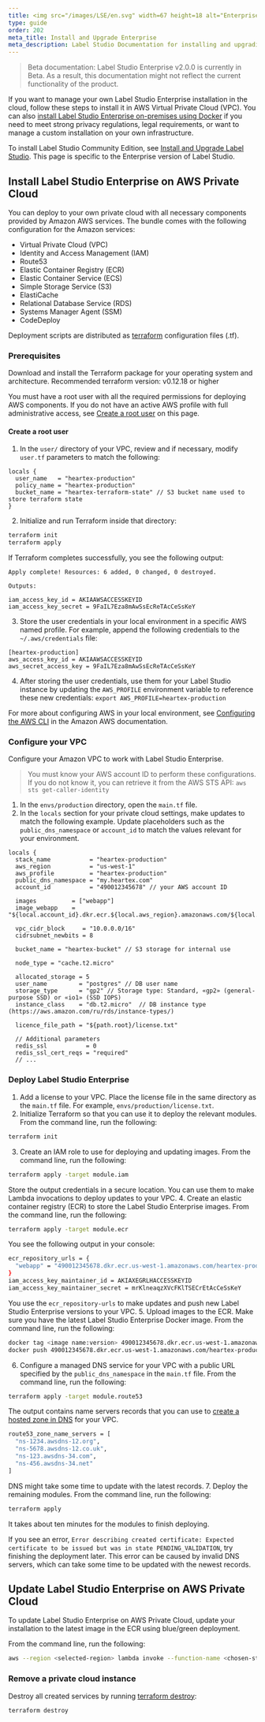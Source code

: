 ```yaml
---
title: ️<img src="/images/LSE/en.svg" width=67 height=18 alt="Enterprise" style="vertical-align:middle"/> Install Label Studio Enterprise on AWS Private Cloud
type: guide
order: 202
meta_title: Install and Upgrade Enterprise
meta_description: Label Studio Documentation for installing and upgrading Label Studio Enterprise with Docker or on AWS to use for your machine learning and data science projects. 
---
```


> Beta documentation: Label Studio Enterprise v2.0.0 is currently in Beta. As a result, this documentation might not reflect the current functionality of the product.

If you want to manage your own Label Studio Enterprise installation in the cloud, follow these steps to install it in AWS Virtual Private Cloud (VPC). You can also [install Label Studio Enterprise on-premises using Docker](install_enterprise.html) if you need to meet strong privacy regulations, legal requirements, or want to manage a custom installation on your own infrastructure.

<div class="enterprise"><p>
To install Label Studio Community Edition, see <a href="install.html">Install and Upgrade Label Studio</a>. This page is specific to the Enterprise version of Label Studio.
</p></div>

<!-- md deploy.md -->

## Install Label Studio Enterprise on AWS Private Cloud

You can deploy to your own private cloud with all necessary components provided by Amazon AWS services. The bundle comes with the following configuration for the Amazon services:

- Virtual Private Cloud (VPC)
- Identity and Access Management (IAM)
- Route53
- Elastic Container Registry (ECR)
- Elastic Container Service (ECS)
- Simple Storage Service (S3)
- ElastiCache
- Relational Database Service (RDS)
- Systems Manager Agent (SSM)
- CodeDeploy

Deployment scripts are distributed as [terraform](https://www.terraform.io/) configuration files (.tf). 

### Prerequisites

Download and install the Terraform package for your operating system and architecture. Recommended terraform version: v0.12.18 or higher

You must have a root user with all the required permissions for deploying AWS components. If you do not have an active AWS profile with full administrative access, see [Create a root user](#Create-a-root-user) on this page. 

#### Create a root user

1. In the `user/` directory of your VPC, review and if necessary, modify `user.tf` parameters to match the following:

```hcl
locals {
  user_name   = "heartex-production"
  policy_name = "heartex-production"
  bucket_name = "heartex-terraform-state" // S3 bucket name used to store terraform state
}
```
2. Initialize and run Terraform inside that directory:
```bash
terraform init
terraform apply
```
If Terraform completes successfully, you see the following output:
```haml
Apply complete! Resources: 6 added, 0 changed, 0 destroyed.

Outputs:

iam_access_key_id = AKIAAWSACCESSKEYID
iam_access_key_secret = 9FaIL7Eza8mAwSsEcReTAcCeSsKeY
```
3. Store the user credentials in your local environment in a specific AWS named profile. For example, append the following credentials to the `~/.aws/credentials` file:
```text
[heartex-production]
aws_access_key_id = AKIAAWSACCESSKEYID
aws_secret_access_key = 9FaIL7Eza8mAwSsEcReTAcCeSsKeY
```
4. After storing the user credentials, use them for your Label Studio instance by updating the `AWS_PROFILE` environment variable to reference these new credentials:
   `export AWS_PROFILE=heartex-production`
   
For more about configuring AWS in your local environment, see [Configuring the AWS CLI](https://docs.aws.amazon.com/cli/latest/userguide/cli-chap-configure.html) in the Amazon AWS documentation.

### Configure your VPC

Configure your Amazon VPC to work with Label Studio Enterprise. 

> You must know your AWS account ID to perform these configurations. If you do not know it, you can retrieve it from the AWS STS API: `aws sts get-caller-identity`

1. In the `envs/production` directory, open the `main.tf` file.
2. In the `locals` section for your private cloud settings, make updates to match the following example. Update placeholders such as the `public_dns_namespace` or `account_id` to match the values relevant for your environment. 
```hcl
locals {
  stack_name           = "heartex-production"
  aws_region           = "us-west-1"
  aws_profile          = "heartex-production"
  public_dns_namespace = "my.heartex.com"
  account_id           = "490012345678" // your AWS account ID

  images          = ["webapp"]
  image_webapp    = "${local.account_id}.dkr.ecr.${local.aws_region}.amazonaws.com/${local.aws_profile}/webapp:latest"

  vpc_cidr_block     = "10.0.0.0/16"
  cidrsubnet_newbits = 8

  bucket_name = "heartex-bucket" // S3 storage for internal use

  node_type = "cache.t2.micro" 

  allocated_storage = 5
  user_name         = "postgres" // DB user name
  storage_type      = "gp2" // Storage type: Standard, «gp2» (general-purpose SSD) or «io1» (SSD IOPS)
  instance_class    = "db.t2.micro"  // DB instance type (https://aws.amazon.com/ru/rds/instance-types/)

  licence_file_path = "${path.root}/license.txt"

  // Additional parameters
  redis_ssl           = 0
  redis_ssl_cert_reqs = "required"
  // ...
```

### Deploy Label Studio Enterprise 

1. Add a license to your VPC. Place the license file in the same directory as the `main.tf` file. For example, `envs/production/license.txt`.
2. Initialize Terraform so that you can use it to deploy the relevant modules. From the command line, run the following:
```bash
terraform init
```
3. Create an IAM role to use for deploying and updating images. From the command line, run the following:
```bash
terraform apply -target module.iam
```
Store the output credentials in a secure location. You can use them to make Lambda invocations to deploy updates to your VPC. 
4. Create an elastic container registry (ECR) to store the Label Studio Enterprise images. From the command line, run the following:
```bash
terraform apply -target module.ecr
```
You see the following output in your console:
```bash
ecr_repository_urls = {
  "webapp" = "490012345678.dkr.ecr.us-west-1.amazonaws.com/heartex-production/webapp"
}
iam_access_key_maintainer_id = AKIAXEGRLHACCESSKEYID
iam_access_key_maintainer_secret = mrKlneaqzXVcFKlTSECrEtAcCeSsKeY
```
You use the `ecr_repository-urls` to make updates and push new Label Studio Enterprise versions to your VPC.
5. Upload images to the ECR. Make sure you have the latest Label Studio Enterprise Docker image. From the command line, run the following:
```bash
docker tag <image name:version> 490012345678.dkr.ecr.us-west-1.amazonaws.com/heartex-production/webapp
docker push 490012345678.dkr.ecr.us-west-1.amazonaws.com/heartex-production/webapp 
```
6. Configure a managed DNS service for your VPC with a public URL specified by the `public_dns_namespace` in the `main.tf` file. From the command line, run the following:
```bash
terraform apply -target module.route53
```
The output contains name servers records that you can use to [create a hosted zone in DNS](https://console.aws.amazon.com/route53/v2/hostedzones#CreateHostedZone) for your VPC. 
```bash
route53_zone_name_servers = [
  "ns-1234.awsdns-12.org",
  "ns-5678.awsdns-12.co.uk",
  "ns-123.awsdns-34.com",
  "ns-456.awsdns-34.net"
]
```
DNS might take some time to update with the latest records. 
7. Deploy the remaining modules. From the command line, run the following:
```bash
terraform apply
```
It takes about ten minutes for the modules to finish deploying. 

If you see an error, `Error describing created certificate: Expected certificate to be issued but was in state PENDING_VALIDATION`, try finishing the deployment later. This error can be caused by invalid DNS servers, which can take some time to be updated with the newest records.

## Update Label Studio Enterprise on AWS Private Cloud

To update Label Studio Enterprise on AWS Private Cloud, update your installation to the latest image in the ECR using blue/green deployment.

From the command line, run the following:
```bash
aws --region <selected-region> lambda invoke --function-name <chosen-stack-name>-deploy --payload '{"service": "webapp", "image": "<image-name-with-proper-version-tag>"}' result.json && cat result.json| jq .
```

### Remove a private cloud instance
Destroy all created services by running [terraform destroy](https://www.terraform.io/docs/cli/commands/destroy.html):

```bash
terraform destroy
```


